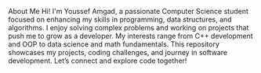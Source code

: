 About Me
Hi! I'm Youssef Amgad, a passionate Computer Science student focused on enhancing my skills in programming, data structures, and algorithms. I enjoy solving complex problems and working on projects that push me to grow as a developer. My interests range from C++ development and OOP to data science and math fundamentals. This repository showcases my projects, coding challenges, and journey in software development. Let’s connect and explore code together!
